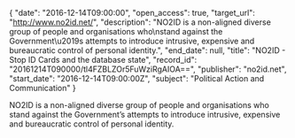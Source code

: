 {
  "date": "2016-12-14T09:00:00", 
  "open_access": true, 
  "target_url": "http://www.no2id.net/", 
  "description": "NO2ID is a non-aligned diverse group of people and organisations who\nstand against the Government\u2019s attempts to introduce intrusive, expensive and bureaucratic control of personal identity.", 
  "end_date": null, 
  "title": "NO2ID - Stop ID Cards and the database state", 
  "record_id": "20161214T090000/tl4FZBLZOr5FuWziRgAIOA==", 
  "publisher": "no2id.net", 
  "start_date": "2016-12-14T09:00:00Z", 
  "subject": "Political Action and Communication"
}

NO2ID is a non-aligned diverse group of people and organisations who
stand against the Government’s attempts to introduce intrusive, expensive and bureaucratic control of personal identity.
